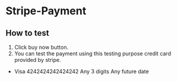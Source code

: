 # Stripe-Payment

## How to test

1. Click buy now button.
2. You can test the payment using this testing purpose credit card provided by stripe.
- Visa	4242424242424242	Any 3 digits	Any future date
